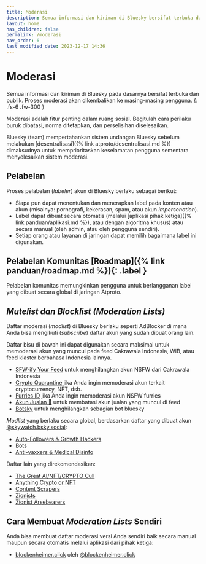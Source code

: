 ```yaml
---
title: Moderasi
description: Semua informasi dan kiriman di Bluesky bersifat terbuka dan publik. Moderasi akan dikembalikan ke masing-masing pengguna.
layout: home
has_children: false
permalink: /moderasi
nav_order: 6
last_modified_date: 2023-12-17 14:36
---
```


# Moderasi

Semua informasi dan kiriman di Bluesky pada dasarnya bersifat terbuka dan publik. Proses moderasi akan dikembalikan ke masing-masing pengguna.
{: .fs-6 .fw-300 }

Moderasi adalah fitur penting dalam ruang sosial. Begitulah cara perilaku buruk dibatasi, norma ditetapkan, dan perselisihan diselesaikan.

Bluesky (team) mempertahankan sistem undangan Bluesky sebelum melakukan [desentralisasi]({% link atproto/desentralisasi.md %}) dimaksudnya untuk memprioritaskan keselamatan pengguna sementara menyelesaikan sistem moderasi.

## Pelabelan
Proses pelabelan (*labeler*) akun di Bluesky berlaku sebagai berikut:

* Siapa pun dapat menentukan dan menerapkan label pada konten atau akun (misalnya: pornografi, kekerasan, spam, atau akun *impersonation*).
* Label dapat dibuat secara otomatis (melalui [aplikasi pihak ketiga]({% link panduan/aplikasi.md %}), atau dengan algoritma khusus) atau secara manual (oleh admin, atau oleh pengguna sendiri).
* Setiap orang atau layanan di jaringan dapat memilih bagaimana label ini digunakan.

## Pelabelan Komunitas [Roadmap]({% link panduan/roadmap.md %}){: .label }

Pelabelan komunitas memungkinkan pengguna untuk berlangganan label yang dibuat secara global di jaringan Atproto.

## *Mutelist dan Blocklist (Moderation Lists)*
Daftar moderasi (*modlist*) di Bluesky berlaku seperti AdBlocker di mana Anda bisa mengikuti (*subscribe*) daftar akun yang sudah dibuat orang lain. 

Daftar bisu di bawah ini dapat digunakan secara maksimal untuk memoderasi akun yang muncul pada feed Cakrawala Indonesia, WIB, atau feed klaster berbahasa Indonesia lainnya.

* [SFW-ify Your Feed] untuk menghilangkan akun NSFW dari Cakrawala Indonesia
* [Crypto Quarantine] jika Anda ingin memoderasi akun terkait cryptocurrency, NFT, dsb.
* [Furries ID] jika Anda ingin memoderasi akun NSFW furries
* [Akun Jualan 🛒] untuk membatasi akun jualan yang muncul di feed
* [Botsky] untuk menghilangkan sebagian bot bluesky

*Modlist* yang berlaku secara global, berdasarkan daftar yang dibuat akun [@skywatch.bsky.social](https://bsky.app/profile/skywatch.bsky.social):

* [Auto-Followers & Growth Hackers](https://bsky.app/profile/did:plc:6gvzbq76altrlx2bvzgrh2l5/lists/3jwchzmvjok25)
* [Bots](https://bsky.app/profile/skywatch.bsky.social/lists/3jwduuvw35s25)
* [Anti-vaxxers & Medical Disinfo](https://bsky.app/profile/skywatch.bsky.social/lists/3jzqesuzznb2u)

Daftar lain yang direkomendasikan:
* [The Great AI/NFT/CRYPTO Cull](https://bsky.app/profile/rayday.bsky.social/lists/3jxwojift2y2n)
* [Anything Crypto or NFT](https://bsky.app/profile/emes.bsky.social/lists/3jzipanhy6z2j)
* [Content Scrapers](https://bsky.app/profile/retr0.id/lists/3k5kdx4tr4n2f)
* [Zionists](https://bsky.app/profile/sadomasochist.bsky.social/lists/3k5d2fdve5f2v)
* [Zionist Arsebearers](https://bsky.app/profile/falanxzealot.bsky.social/lists/3k56ib5kplw2b)

## Cara Membuat *Moderation Lists* Sendiri

Anda bisa membuat daftar moderasi versi Anda sendiri baik secara manual maupun secara otomatis melalui aplikasi dari pihak ketiga:

* [blockenheimer.click](https://blockenheimer.click) oleh [@blockenheimer.click](https://bsky.app/profile/blockenheimer.click)


[SFW-ify Your Feed]: https://bsky.app/profile/did:plc:7opjnfmb6gtbgjrsr3777ujx/lists/3kdsmtteces2z
[Crypto Quarantine]: https://bsky.app/profile/did:plc:7opjnfmb6gtbgjrsr3777ujx/lists/3kgd2vb5vue2z
[Furries ID]: https://bsky.app/profile/did:plc:7opjnfmb6gtbgjrsr3777ujx/lists/3k6ubeeffyb27
[Akun Jualan 🛒]: https://bsky.app/profile/did:plc:7opjnfmb6gtbgjrsr3777ujx/lists/3k52yh27tbz2b
[Botsky]: https://bsky.app/profile/did:plc:7opjnfmb6gtbgjrsr3777ujx/lists/3k2zvxxxrkt22

[@oops.wtf]: https://bsky.app/profile/oops.wtf
